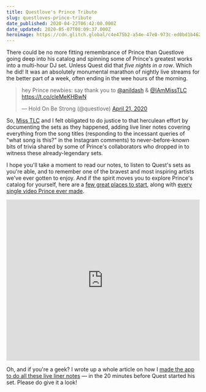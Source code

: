 ```yaml
---
title: Questlove's Prince Tribute
slug: questloves-prince-tribute
date_published: 2020-04-22T06:42:00.000Z
date_updated: 2020-05-07T08:09:37.000Z
heroimage: https://cdn.glitch.global/c4e475b2-a54e-47e0-973c-ed0bd1b46262/prince-mural.jpeg?v=1669583864980
---
```


There could be no more fitting remembrance of Prince than Questlove going deep into his catalog and spinning some of Prince's greatest works into a multi-hour DJ set. Unless Quest did that *five nights in a row*. Which he did! It was an absolutely monumental marathon of nightly live streams for the better part of a week, often ending in the wee hours of the morning.

<blockquote class="twitter-tweet" data-dnt="true" data-theme="dark"><p lang="en" dir="ltr">hey Prince newbies: say thank you to <a href="https://twitter.com/anildash?ref_src=twsrc%5Etfw">@anildash</a> &amp; <a href="https://twitter.com/IAmMissTLC?ref_src=twsrc%5Etfw">@IAmMissTLC</a> <a href="https://t.co/cleMeKHBwN">https://t.co/cleMeKHBwN</a></p>&mdash; Hold On Be Strong (@questlove) <a href="https://twitter.com/questlove/status/1252722425579606020?ref_src=twsrc%5Etfw">April 21, 2020</a></blockquote> <script async src="https://platform.twitter.com/widgets.js" charset="utf-8"></script>

So, [Miss TLC](https://twitter.com/iammisstlc) and I felt obligated to do justice to that herculean effort by documenting the sets as they happened, adding live liner notes covering everything from the song titles (responding to the incessant queries of "what song is this?" in the Instagram comments) to never-before-known bits of trivia shared by some of Prince's collaborators who dropped in to witness these already-legendary sets.

I hope you'll take a moment to read our notes, to listen to Quest's sets as you're able, and to remember one of the bravest and most inspiring artists we've ever gotten to enjoy. And if the spirit moves you to explore Prince's catalog for yourself, here are a [few great places to start](__GHOST_URL__/2017/02/12/its_time_to_discover_prince/), along with [every single video Prince ever made](__GHOST_URL__/2018/11/28/every-single-video-prince-ever-made/).

<div class="glitch-embed-wrap" style="height: 420px; width: 100%;">
  <iframe
    src="https://glitch.com/embed/#!/embed/quest-live?path=README.md&previewSize=100"
    title="quest-live on Glitch"
    allow="geolocation; microphone; camera; midi; vr; encrypted-media"
    style="height: 100%; width: 100%; border: 0;">
  </iframe>
</div>

Oh, and if you're a geek? I wrote up a whole article on how I [made the app to do all these live liner notes](https://dev.to/glitch/i-built-an-app-to-accompany-questlove-s-dj-set-in-20-minutes-5ep4) — in the 20 minutes before Quest started his set. Please do give it a look!
